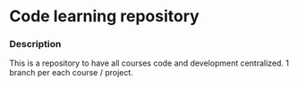 # Code learning repository

### Description
This is a repository to have all courses code and development centralized.
1 branch per each course / project.